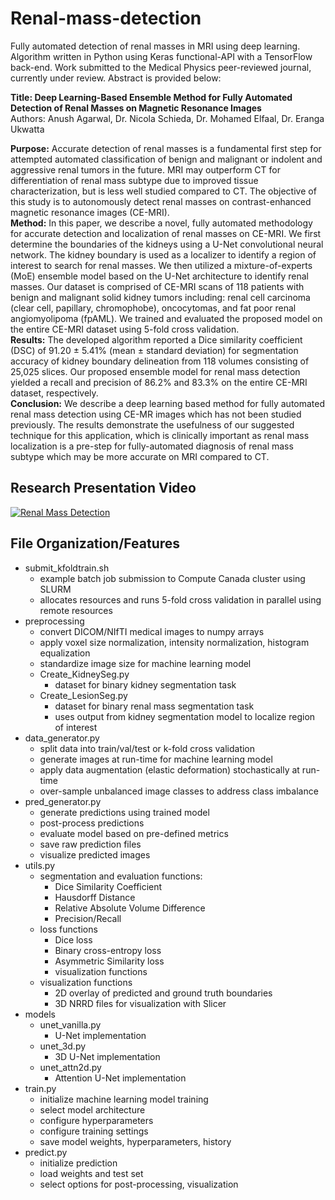 # Renal-mass-detection
Fully automated detection of renal masses in MRI using deep learning. Algorithm written in Python using Keras functional-API with a TensorFlow back-end. Work submitted to the Medical Physics peer-reviewed journal, currently under review. Abstract is provided below:

**Title: Deep Learning-Based Ensemble Method for Fully Automated Detection of Renal Masses on Magnetic Resonance Images**\
Authors: Anush Agarwal, Dr. Nicola Schieda, Dr. Mohamed Elfaal, Dr. Eranga Ukwatta

**Purpose:** Accurate detection of renal masses is a fundamental first step for attempted automated classification of benign and malignant or indolent and aggressive renal tumors in the future. MRI may outperform CT for differentiation of renal mass subtype due to improved tissue characterization, but is less well studied compared to CT. The objective of this study is to autonomously detect renal masses on contrast-enhanced magnetic resonance images (CE-MRI).\
**Method:** In this paper, we describe a novel, fully automated methodology for accurate detection and localization of renal masses on CE-MRI. We first determine the boundaries of the kidneys using a U-Net convolutional neural network. The kidney boundary is used as a localizer to identify a region of interest to search for renal masses. We then utilized a mixture-of-experts (MoE) ensemble model based on the U-Net architecture to identify renal masses. Our dataset is comprised of CE-MRI scans of 118 patients with benign and malignant solid kidney tumors including: renal cell carcinoma (clear cell, papillary, chromophobe), oncocytomas, and fat poor renal angiomyolipoma (fpAML). We trained and evaluated the proposed model on the entire CE-MRI dataset using 5-fold cross validation.\
**Results:** The developed algorithm reported a Dice similarity coefficient (DSC) of 91.20 ± 5.41% (mean ± standard deviation) for segmentation accuracy of kidney boundary delineation from 118 volumes consisting of 25,025 slices. Our proposed ensemble model for renal mass detection yielded a recall and precision of 86.2% and 83.3% on the entire CE-MRI dataset, respectively.\
**Conclusion:** We describe a deep learning based method for fully automated renal mass detection using CE-MR images which has not been studied previously. The results demonstrate the usefulness of our suggested technique for this application, which is clinically important as renal mass localization is a pre-step for fully-automated diagnosis of renal mass subtype which may be more accurate on MRI compared to CT.

## Research Presentation Video

[![Renal Mass Detection](https://img.youtube.com/vi/yQcqOi6vQ84/0.jpg)](https://www.youtube.com/watch?v=yQcqOi6vQ84 "Renal Mass Detection")

## File Organization/Features

* submit_kfoldtrain.sh
	* example batch job submission to Compute Canada cluster using SLURM
	* allocates resources and runs 5-fold cross validation in parallel using remote resources
* preprocessing
	* convert DICOM/NIfTI medical images to numpy arrays
	* apply voxel size normalization, intensity normalization, histogram equalization
	* standardize image size for machine learning model
	* Create_KidneySeg.py
		* dataset for binary kidney segmentation task
	* Create_LesionSeg.py
		* dataset for binary renal mass segmentation task
		* uses output from kidney segmentation model to localize region of interest
* data_generator.py
	* split data into train/val/test or k-fold cross validation
	* generate images at run-time for machine learning model
	* apply data augmentation (elastic deformation) stochastically at run-time
	* over-sample unbalanced image classes to address class imbalance
* pred_generator.py
	* generate predictions using trained model
	* post-process predictions
	* evaluate model based on pre-defined metrics
	* save raw prediction files
	* visualize predicted images
* utils.py
	* segmentation and evaluation functions:
		* Dice Similarity Coefficient
		* Hausdorff Distance
		* Relative Absolute Volume Difference
		* Precision/Recall
	* loss functions
		* Dice loss
		* Binary cross-entropy loss
		* Asymmetric Similarity loss
		* visualization functions
	* visualization functions
		* 2D overlay of predicted and ground truth boundaries
		* 3D NRRD files for visualization with Slicer
* models
	* unet_vanilla.py
		* U-Net implementation
	* unet_3d.py
		* 3D U-Net implementation
	* unet_attn2d.py
		* Attention U-Net implementation
* train.py
	* initialize machine learning model training
	* select model architecture
	* configure hyperparameters
	* configure training settings
	* save model weights, hyperparameters, history
* predict.py
	* initialize prediction
	* load weights and test set
	* select options for post-processing, visualization
